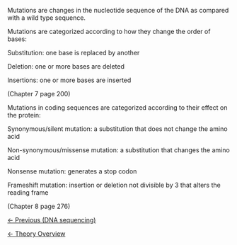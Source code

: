 Mutations are changes in the nucleotide sequence of the DNA as compared
with a wild type sequence.

Mutations are categorized according to how they change the order of
bases:

Substitution: one base is replaced by another

Deletion: one or more bases are deleted

Insertions: one or more bases are inserted

(Chapter 7 page 200)

Mutations in coding sequences are categorized according to their effect
on the protein:

Synonymous/silent mutation: a substitution that does not change the
amino acid

Non-synonymous/missense mutation: a substitution that changes the amino
acid

Nonsense mutation: generates a stop codon

Frameshift mutation: insertion or deletion not divisible by 3 that
alters the reading frame

(Chapter 8 page 276)

[ ← Previous (DNA sequencing)](/wiki/DNA_sequencing "wikilink")

[← Theory Overview](/wiki/Animal_Genetics "wikilink")

